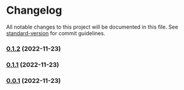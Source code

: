 # Changelog

All notable changes to this project will be documented in this file. See [standard-version](https://github.com/conventional-changelog/standard-version) for commit guidelines.

### [0.1.2](https://github.com/huogui/vite-plugin-lib-inject-style/compare/v0.1.1...v0.1.2) (2022-11-23)

### [0.1.1](https://github.com/huogui/vite-plugin-lib-inject-style/compare/v0.0.4...v0.1.1) (2022-11-23)

### [0.0.1](https://github.com/huogui/vite-plugin-lib-inject-style/compare/v0.0.2...v0.0.1) (2022-11-23)
